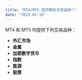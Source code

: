 ```yaml
---
title: "MT4/MT5 提供哪些交易品种？"
date: "2023-01-10"
---
```


MT4 和 MT5 均提供下列交易品种：

- **外汇市场**
- **金属**
- **加密数字货币**
- **指数**
- **能源**
- **股票**
